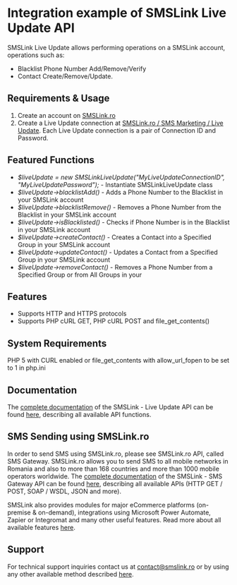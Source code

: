 # Integration example of SMSLink Live Update API

SMSLink Live Update allows performing operations on a SMSLink account, operations such as: 

- Blacklist Phone Number Add/Remove/Verify
- Contact Create/Remove/Update. 

## Requirements & Usage

1. Create an account on [SMSLink.ro](https://www.smslink.ro/inregistrare/)
2. Create a Live Update connection at [SMSLink.ro / SMS Marketing / Live Update](https://www.smslink.ro/sms/marketing/liveupdate.php). Each Live Update connection is a pair of Connection ID and Password. 

## Featured Functions

- *$liveUpdate = new SMSLinkLiveUpdate("MyLiveUpdateConnectionID", "MyLiveUpdatePassword");* - Instantiate SMSLinkLiveUpdate class
- *$liveUpdate->blacklistAdd()* - Adds a Phone Number to the Blacklist in your SMSLink account
- *$liveUpdate->blacklistRemove()* - Removes a Phone Number from the Blacklist in your SMSLink account     
- *$liveUpdate->isBlacklisted()* - Checks if Phone Number is in the Blacklist in your SMSLink account
- *$liveUpdate->createContact()* - Creates a Contact into a Specified Group in your SMSLink account
- *$liveUpdate->updateContact()* - Updates a Contact from a Specified Group in your SMSLink account
- *$liveUpdate->removeContact()* - Removes a Phone Number from a Specified Group or from All Groups in your 

## Features

- Supports HTTP and HTTPS protocols
- Supports PHP cURL GET, PHP cURL POST and file_get_contents()

## System Requirements 

PHP 5 with CURL enabled or file_get_contents with allow_url_fopen to be set to 1 in php.ini
    
## Documentation

The [complete documentation](https://smslink.ro/sms-marketing-documentatie-live-update.html) of the SMSLink - Live Update API can be found [here](https://smslink.ro/sms-marketing-documentatie-live-update.html), describing all available API functions.

## SMS Sending using SMSLink.ro

In order to send SMS using SMSLink.ro, please see SMSLink.ro API, called SMS Gateway. SMSLink.ro allows you to send SMS to all mobile networks in Romania and also to more than 168 countries and more than 1000 mobile operators worldwide. The [complete documentation](https://www.smslink.ro/sms-gateway-documentatie-sms-gateway.html) of the SMSLink - SMS Gateway API can be found [here](https://www.smslink.ro/sms-gateway-documentatie-sms-gateway.html), describing all available APIs (HTTP GET / POST, SOAP / WSDL, JSON and more).

SMSLink also provides modules for major eCommerce platforms (on-premise & on-demand), integrations using Microsoft Power Automate, Zapier or Integromat and many other useful features. Read more about all available features [here](https://www.smslink.ro/sms-gateway.html). 

## Support

For technical support inquiries contact us at contact@smslink.ro or by using any other available method described [here](https://www.smslink.ro/contact.php).
